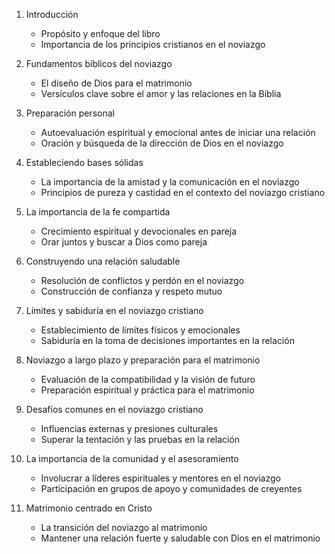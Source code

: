 1. Introducción
   - Propósito y enfoque del libro
   - Importancia de los principios cristianos en el noviazgo

2. Fundamentos bíblicos del noviazgo
   - El diseño de Dios para el matrimonio
   - Versículos clave sobre el amor y las relaciones en la Biblia

3. Preparación personal
   - Autoevaluación espiritual y emocional antes de iniciar una relación
   - Oración y búsqueda de la dirección de Dios en el noviazgo

4. Estableciendo bases sólidas
   - La importancia de la amistad y la comunicación en el noviazgo
   - Principios de pureza y castidad en el contexto del noviazgo cristiano

5. La importancia de la fe compartida
   - Crecimiento espiritual y devocionales en pareja
   - Orar juntos y buscar a Dios como pareja

6. Construyendo una relación saludable
   - Resolución de conflictos y perdón en el noviazgo
   - Construcción de confianza y respeto mutuo

7. Límites y sabiduría en el noviazgo cristiano
   - Establecimiento de límites físicos y emocionales
   - Sabiduría en la toma de decisiones importantes en la relación

8. Noviazgo a largo plazo y preparación para el matrimonio
   - Evaluación de la compatibilidad y la visión de futuro
   - Preparación espiritual y práctica para el matrimonio

9. Desafíos comunes en el noviazgo cristiano
   - Influencias externas y presiones culturales
   - Superar la tentación y las pruebas en la relación

10. La importancia de la comunidad y el asesoramiento
    - Involucrar a líderes espirituales y mentores en el noviazgo
    - Participación en grupos de apoyo y comunidades de creyentes

11. Matrimonio centrado en Cristo
    - La transición del noviazgo al matrimonio
    - Mantener una relación fuerte y saludable con Dios en el matrimonio

